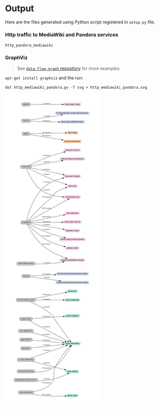 Output
======

Here are the files generated using Python script registered in `setup.py` file.

### Http traffic to MediaWiki and Pandora services

```
http_pandora_mediawiki
```

### GraphViz

> See [`data-flow-graph` repository](https://github.com/macbre/data-flow-graph/tree/master/examples#gv-file) for more examples

`apt-get install graphviz` and the run:

```
dot http_mediawiki_pandora.gv -T svg > http_mediawiki_pandora.svg
```

![](https://raw.githubusercontent.com/Wikia/data-flow-graphs/master/output/http_mediawiki_pandora.png)
